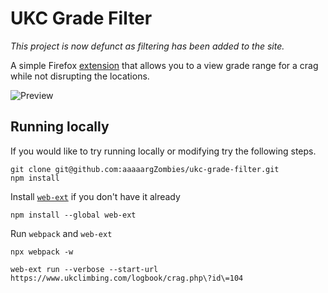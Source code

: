 # UKC Grade Filter

_This project is now defunct as filtering has been added to the site._

A simple Firefox [extension](https://addons.mozilla.org/en-US/firefox/addon/ukc-logbook-grade-filter/) that allows you to a view grade range for a crag while not disrupting the locations.

![Preview](previews/ukcgradefilter.gif)

## Running locally

If you would like to try running locally or modifying try the following steps.

```
git clone git@github.com:aaaaargZombies/ukc-grade-filter.git
npm install
```

Install [`web-ext`](https://extensionworkshop.com/documentation/develop/getting-started-with-web-ext/) if you don't have it already

```
npm install --global web-ext
```

Run `webpack` and `web-ext`

```
npx webpack -w
```

```
web-ext run --verbose --start-url https://www.ukclimbing.com/logbook/crag.php\?id\=104
```
